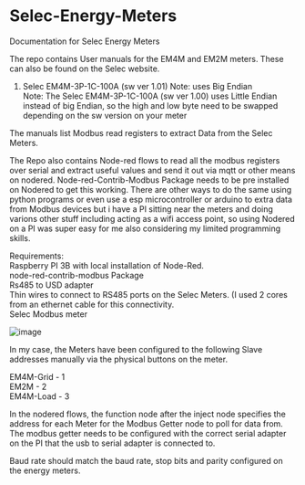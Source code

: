 # Selec-Energy-Meters
Documentation for Selec Energy Meters

The repo contains User manuals for the EM4M and EM2M meters. These can also be found on the Selec website.

1. Selec EM4M-3P-1C-100A (sw ver 1.01) Note: uses Big Endian  
Note: The Selec EM4M-3P-1C-100A (sw ver 1.00) uses Little Endian instead of big Endian, so the high and low byte need to be swapped depending on the sw version on your meter


The manuals list Modbus read registers to extract Data from the Selec Meters.  

The Repo also contains Node-red flows to read all the modbus registers over serial and extract useful values and send it out via mqtt or other means on nodered. Node-red-Contrib-Modbus Package needs to be pre installed on Nodered to get this working. There are other ways to do the same using python programs or even use a esp microcontroller or arduino to extra data from Modbus devices but i have a PI sitting near the meters and doing varions other stuff including acting as a wifi access point, so using Nodered on a PI was super easy for me also considering my limited programming skills. 

Requirements:  
Raspberry PI 3B with local installation of Node-Red.  
node-red-contrib-modbus Package   
Rs485 to USD adapter  
Thin wires to connect to RS485 ports on the Selec Meters. (I used 2 cores from an ethernet cable for this connectivity.  
Selec Modbus meter  

![image](https://github.com/Silverknight87/Selec-Energy-Meters/assets/12622121/71862184-e3ef-4d2e-849f-372a27cdf4b6)  

In my case, the Meters have been configured to the following Slave addresses manually via the physical buttons on the meter.  

EM4M-Grid - 1  
EM2M  - 2  
EM4M-Load - 3  
  
 In the nodered flows, the function node after the inject node specifies the address for each Meter for the Modbus Getter node to poll for data from. The modbus getter needs to be configured with the correct serial adapter on the PI that the usb to serial adapter is connected to.   
  
 Baud rate should match the baud rate, stop bits and parity configured on the energy meters.
 
